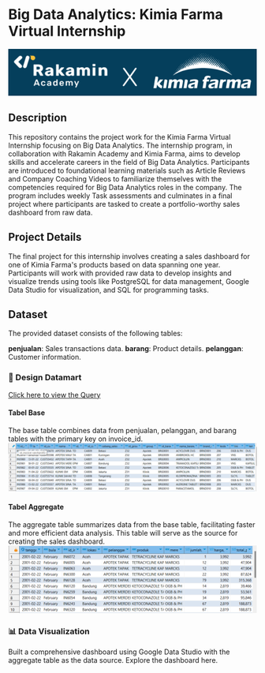 # Big Data Analytics: Kimia Farma Virtual Internship
![RakaminxKimiaFarma](https://github.com/geosimarmata/Big-Data-Analytics-at-Kimia-Farma/blob/main/Figs/Rakamin%20X%20Kimia%20Farma.png)

## Description
This repository contains the project work for the Kimia Farma Virtual Internship focusing on Big Data Analytics. The internship program, in collaboration with Rakamin Academy and Kimia Farma, aims to develop skills and accelerate careers in the field of Big Data Analytics. Participants are introduced to foundational learning materials such as Article Reviews and Company Coaching Videos to familiarize themselves with the competencies required for Big Data Analytics roles in the company. The program includes weekly Task assessments and culminates in a final project where participants are tasked to create a portfolio-worthy sales dashboard from raw data.

## Project Details
The final project for this internship involves creating a sales dashboard for one of Kimia Farma's products based on data spanning one year. Participants will work with provided raw data to develop insights and visualize trends using tools like PostgreSQL for data management, Google Data Studio for visualization, and SQL for programming tasks.

## Dataset
The provided dataset consists of the following tables:

**penjualan**: Sales transactions data.
**barang**: Product details.
**pelanggan**: Customer information.

### 📂 Design Datamart
[Click here to view the Query](#)

#### Tabel Base
The base table combines data from penjualan, pelanggan, and barang tables with the primary key on invoice_id.
![Sample Base Table](https://github.com/geosimarmata/Big-Data-Analytics-at-Kimia-Farma/blob/main/Figs/Base_table_fig.png)

#### Tabel Aggregate
The aggregate table summarizes data from the base table, facilitating faster and more efficient data analysis. This table will serve as the source for creating the sales dashboard.
![Sample Aggregate Table](https://github.com/geosimarmata/Big-Data-Analytics-at-Kimia-Farma/blob/main/Figs/Agg_table_fig.png)

### 📊 Data Visualization
Built a comprehensive dashboard using Google Data Studio with the aggregate table as the data source. Explore the dashboard here.

